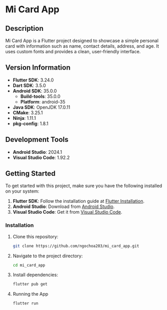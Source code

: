 # Mi Card App

## Description
Mi Card App is a Flutter project designed to showcase a simple personal card with information such as name, contact details, address, and age. It uses custom fonts and provides a clean, user-friendly interface.

## Version Information

- **Flutter SDK**: 3.24.0
- **Dart SDK**: 3.5.0
- **Android SDK**: 35.0.0
  - **Build-tools**: 35.0.0
  - **Platform**: android-35
- **Java SDK**: OpenJDK 17.0.11
- **CMake**: 3.25.1
- **Ninja**: 1.11.1
- **pkg-config**: 1.8.1

## Development Tools

- **Android Studio**: 2024.1
- **Visual Studio Code**: 1.92.2

## Getting Started

To get started with this project, make sure you have the following installed on your system:

1. **Flutter SDK**: Follow the installation guide at [Flutter Installation](https://flutter.dev/docs/get-started/install).
2. **Android Studio**: Download from [Android Studio](https://developer.android.com/studio).
3. **Visual Studio Code**: Get it from [Visual Studio Code](https://code.visualstudio.com/).

### Installation

1. Clone this repository:
   ```sh
   git clone https://github.com/ngochoa203/mi_card_app.git
2. Navigate to the project directory:
   ```sh
   cd mi_card_app
4. Install dependencies:
   ```sh
   flutter pub get
6. Running the App
   ```sh
   flutter run
